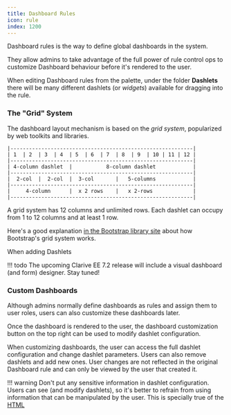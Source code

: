 ```yaml
---
title: Dashboard Rules
icon: rule
index: 1200
---
```


Dashboard rules is the way to define
global dashboards in the system.

They allow admins to take advantage of the full power of
rule control ops to customize Dashboard behaviour before
it's rendered to the user.

When editing Dashboard rules from the palette, under the folder **Dashlets**
there will be many different dashlets (or _widgets_) available
for dragging into the rule.

### The "Grid" System

The dashboard layout mechanism is based on the _grid system_,
popularized by web toolkits and libraries.

    |-----------------------------------------------------------|
    | 1  | 2  | 3  | 4  | 5  | 6  | 7  | 8  | 9  | 10 | 11 | 12 |
    |-----------------------------------------------------------|
    | 4-column dashlet  |           8-column dashlet            |
    |-----------------------------------------------------------|
    |  2-col  |  2-col  |  3-col       |   5-columns            |
    |-----------------------------------------------------------|
    |     4-column      |  x 2 rows    |   x 2-rows             |
    |-----------------------------------------------------------|

A grid system has 12 columns and unlimited rows.
Each dashlet can occupy from 1 to 12 columns and at least 1 row.

Here's a good explanation [in the Bootstrap library site](https://v4-alpha.getbootstrap.com/layout/grid/)
about how Bootstrap's grid system works.

When adding Dashlets

!!! todo
    The upcoming Clarive EE 7.2 release will include a visual
    dashboard (and form) designer. Stay tuned!

### Custom Dashboards

Although admins normally define dashboards as rules and assign them to user
roles, users can also customize these dashboards later.

Once the dashboard is rendered to the user, the
dashboard customization button on the top right
can be used to modify dashlet configuration.

When customizing dashboards, the user can access the
full dashlet configuration and change dashlet parameters.
Users can also remove dashlets and add new ones. User
changes are not reflected in the original Dashboard rule
and can only be viewed by the user that created it.

!!! warning
    Don't put any sensitive information in dashlet configuration.
    Users can see (and modify dashlets), so it's better to refrain
    from using information that can be manipulated by the user.
    This is specially true of the [HTML](/ee/palette/dashlets/html)
